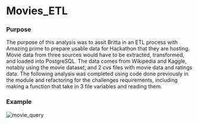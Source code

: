 # Movies_ETL

### Purpose
  The purpose of this analysis was to assit Britta in an ETL process with Amazing prime to prepare usable data for Hackathon that they are hosting. Movie data from three sources would have to be extracted, transformed, and loaded into PostgreSQL. The data comes from Wikipedia and Kaggle, notably using the movie dataset, and 2 cvs files with movie data and ratings data. The following analysis was completed using code done previously in the module and refactoring for the challenges requirements, including making a function that take in 3 file variables and reading them.
### Example
![movie_query](resources/movie_query.PNG)
